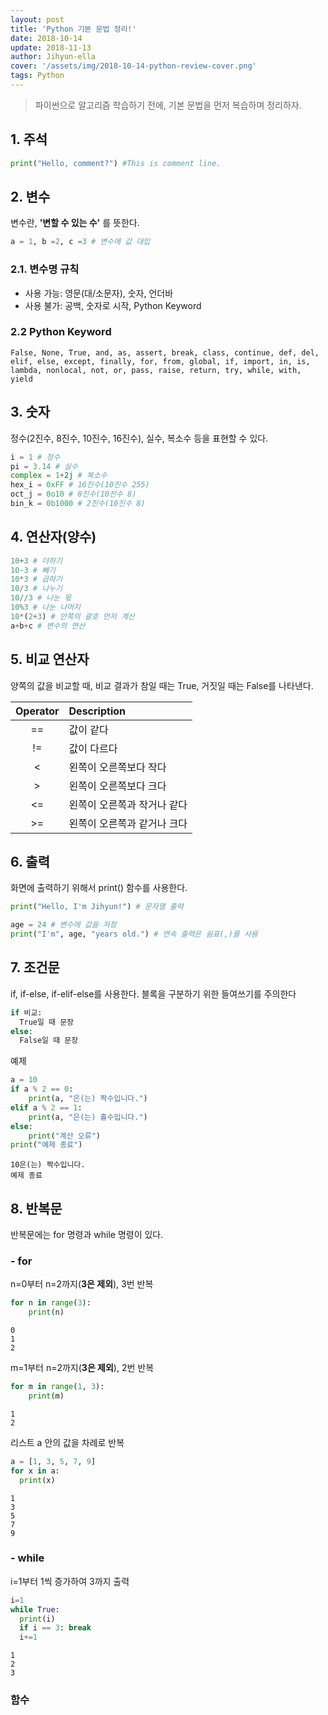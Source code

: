 ```yaml
---
layout: post
title: 'Python 기본 문법 정리!'
date: 2018-10-14
update: 2018-11-13
author: Jihyun-ella
cover: '/assets/img/2018-10-14-python-review-cover.png'
tags: Python
---
```



> 파이썬으로 알고리즘 학습하기 전에, 기본 문법을 먼저 복습하며 정리하자.

## 1. 주석

```python
print("Hello, comment?") #This is comment line.
```

## 2. 변수
변수란, **'변할 수 있는 수'** 를 뜻한다.

```python
a = 1, b =2, c =3 # 변수에 값 대입
```

### 2.1. 변수명 규칙
- 사용 가능: 영문(대/소문자), 숫자, 언더바
- 사용 불가: 공백, 숫자로 시작, Python Keyword


### 2.2 Python Keyword
```
False, None, True, and, as, assert, break, class, continue, def, del, elif, else, except, finally, for, from, global, if, import, in, is, lambda, nonlocal, not, or, pass, raise, return, try, while, with, yield
```  


## 3. 숫자
정수(2진수, 8진수, 10진수, 16진수), 실수, 복소수 등을 표현할 수 있다.
```python
i = 1 # 정수
pi = 3.14 # 실수
complex = 1+2j # 복소수
hex_i = 0xFF # 16진수(10진수 255)
oct_j = 0o10 # 8진수(10진수 8)
bin_k = 0b1000 # 2진수(10진수 8)
```


## 4. 연산자(양수)
```python
10+3 # 더하기
10-3 # 빼기
10*3 # 곱하기
10/3 # 나누기
10//3 # 나눈 몫
10%3 # 나눈 나머지
10*(2+3) # 안쪽의 괄호 먼저 계산
a+b+c # 변수의 연산
```
## 5. 비교 연산자
양쪽의 값을 비교할 때, 비교 결과가 참일 때는 True, 거짓일 때는 False를 나타낸다.

|Operator|Description|
|:---:|:---|
|==|값이 같다|
|!=|값이 다르다|
|<|왼쪽이 오른쪽보다 작다|
|>|왼쪽이 오른쪽보다 크다|
|<=|왼쪽이 오른쪽과 작거나 같다|
|>=|왼쪽이 오른쪽과 같거나 크다|

## 6. 출력
화면에 출력하기 위해서 print() 함수를 사용한다.
```python
print("Hello, I'm Jihyun!") # 문자열 출력

age = 24 # 변수에 값을 저장
print("I'm", age, "years old.") # 연속 출력은 쉼표(,)를 사용
```

## 7. 조건문
if, if-else, if-elif-else를 사용한다. 블록을 구분하기 위한 들여쓰기를 주의한다
```Python
if 비교:
  True일 때 문장
else:
  False일 때 문장
```
예제
```Python
a = 10
if a % 2 == 0:
    print(a, "은(는) 짝수입니다.")
elif a % 2 == 1:
    print(a, "은(는) 홀수입니다.")
else:
    print("계산 오류")
print("예제 종료")
```
```
10은(는) 짝수입니다.
예제 종료
```

## 8. 반복문
반복문에는 for 명령과 while 명령이 있다.

### - for
n=0부터 n=2까지(**3은 제외**), 3번 반복
```python
for n in range(3):
    print(n)
```
```
0
1
2
```
m=1부터 n=2까지(**3은 제외**), 2번 반복
```python
for m in range(1, 3):
    print(m)
```
```
1
2
```
리스트 a 안의 값을 차례로 반복
```Python
a = [1, 3, 5, 7, 9]
for x in a:
  print(x)
```
```
1
3
5
7
9
```

### - while
i=1부터 1씩 증가하여 3까지 출력
```Python
i=1
while True:
  print(i)
  if i == 3: break
  i+=1
```
```
1
2
3
```

### 함수
